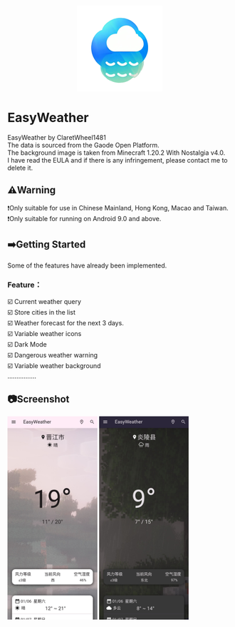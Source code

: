 <p align="center">
    <a href="https://github.com/ClaretWheel1481/easyweather">
        <img src="./assets/images/easyweather.png" height="12%"/>
    </a>
</p>

# EasyWeather
EasyWeather by ClaretWheel1481
<br>
The data is sourced from the Gaode Open Platform.
<br>
The background image is taken from Minecraft 1.20.2 With Nostalgia v4.0. 
<br>
I have read the EULA and if there is any infringement, please contact me to delete it.
## ⚠️Warning
❗️Only suitable for use in Chinese Mainland, Hong Kong, Macao and Taiwan.<br>
❗️Only suitable for running on Android 9.0 and above.<br>

## ➡️Getting Started
Some of the features have already been implemented.
<br>
### Feature：<br>
☑️
Current weather query
<br>
☑️
Store cities in the list
<br>
☑️
Weather forecast for the next 3 days.
<br>
☑️
Variable weather icons
<br>
☑️
Dark Mode
<br>
☑️
Dangerous weather warning
<br>
☑️
Variable weather background
<br>
................

## 📷Screenshot
<div class="half">
<img src="./assets/images/Sample_105_Light.jpg" width=40%/>
<img src="./assets/images/Sample_105_Dark.jpg" width=40%/>
</div>
